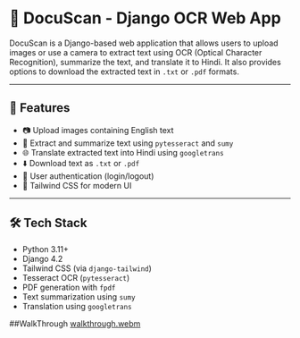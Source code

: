 ﻿# 📄 DocuScan - Django OCR Web App

DocuScan is a Django-based web application that allows users to upload images or use a camera to extract text using OCR (Optical Character Recognition), summarize the text, and translate it to Hindi. It also provides options to download the extracted text in `.txt` or `.pdf` formats.

---

## 🚀 Features

- 📷 Upload images containing English text
- 🧠 Extract and summarize text using `pytesseract` and `sumy`
- 🌐 Translate extracted text into Hindi using `googletrans`
- ⬇️ Download text as `.txt` or `.pdf`
- 🔐 User authentication (login/logout)
- 🎨 Tailwind CSS for modern UI


---

## 🛠️ Tech Stack

- Python 3.11+
- Django 4.2
- Tailwind CSS (via `django-tailwind`)
- Tesseract OCR (`pytesseract`)
- PDF generation with `fpdf`
- Text summarization using `sumy`
- Translation using `googletrans`

##WalkThrough
[walkthrough.webm](https://github.com/user-attachments/assets/86c97a1f-c38e-4896-af0d-bf17e8c7d84f)

